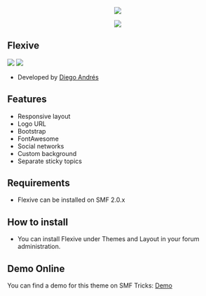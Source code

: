  <p align="center">
    <img src="https://smftricks.com/logos/logo.png">
 </p>
  <p align="center">
    <img src="https://custom.simplemachines.org/themes/index.php?action=download;lemma=2846;id=17735;image">
 </p>
 
 ## Flexive
<img src="https://img.shields.io/badge/SMF-2.0-996ee1?style=flat-square"> <img src="https://img.shields.io/badge/Responsive-Yes-6e97e1?style=flat-square">

* Developed by [Diego Andrés](https://github.com/DiegoAndresCortes)

## Features
- Responsive layout
- Logo URL
- Bootstrap
- FontAwesome
- Social networks
- Custom background
- Separate sticky topics

## Requirements
* Flexive can be installed on SMF 2.0.x

## How to install
* You can install Flexive under Themes and Layout in your forum administration.

## Demo Online
You can find a demo for this theme on SMF Tricks: [Demo](http://demo.smftricks.com/index.php?theme=81)
